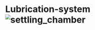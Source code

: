 # Lubrication-system![settling_chamber](https://github.com/user-attachments/assets/e3175f52-a99e-4984-964c-1030fc6e960f)
